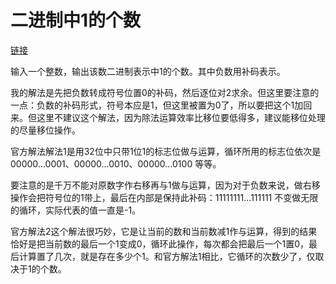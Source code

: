 # 二进制中1的个数

[链接](https://www.nowcoder.com/practice/8ee967e43c2c4ec193b040ea7fbb10b8?tpId=13&tqId=11164&tPage=1&rp=1&ru=/ta/coding-interviews&qru=/ta/coding-interviews/question-ranking)

输入一个整数，输出该数二进制表示中1的个数。其中负数用补码表示。



我的解法是先把负数转成符号位置0的补码，然后逐位对2求余。但这里要注意的一点：负数的补码形式，符号本应是1，但这里被置为0了，所以要把这个1加回来。但这里不建议这个解法，因为除法运算效率比移位要低得多，建议能移位处理的尽量移位操作。



官方解法解法1是用32位中只带1位1的标志位做与运算，循环所用的标志位依次是00000...0001、00000...0010、00000...0100 等等。

要注意的是千万不能对原数字作右移再与1做与运算，因为对于负数来说，做右移操作会把符号位的1带上，最后在内部是保持此补码：11111111...111111 不变做无限的循环，实际代表的值一直是-1。



官方解法2这个解法很巧妙，它是让当前的数和当前数减1作与运算，得到的结果恰好是把当前数的最后一个1变成0，循环此操作，每次都会把最后一个1置0，最后计算置了几次，就是存在多少个1。和官方解法1相比，它循环的次数少了，仅取决于1的个数。

